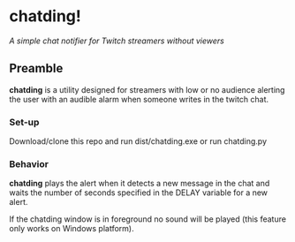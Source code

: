 # chatding!

_A simple chat notifier for Twitch streamers without viewers_

## Preamble

**chatding** is a utility designed for streamers with low or no audience alerting the user with an audible alarm when someone writes in the twitch chat.

### Set-up

Download/clone this repo and run dist/chatding.exe or run chatding.py

### Behavior

**chatding** plays the alert when it detects a new message in the chat and waits the number of seconds specified in the DELAY variable for a new alert.

If the chatding window is in foreground no sound will be played (this feature only works on Windows platform).
